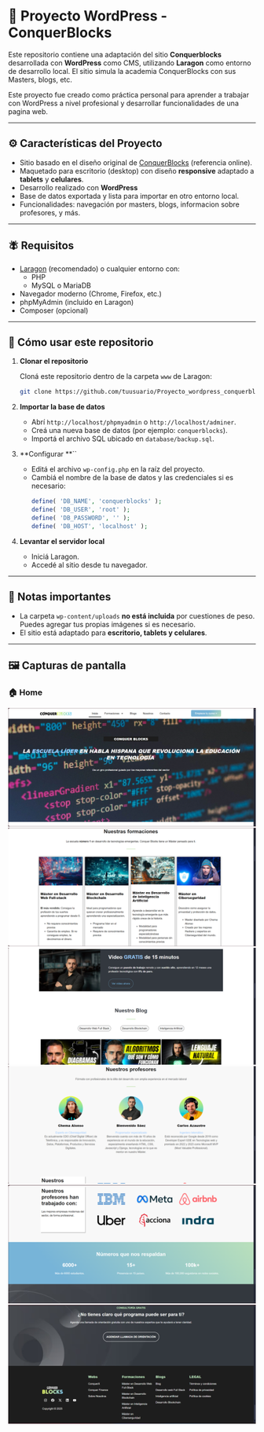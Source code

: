 # 🎷 Proyecto WordPress - ConquerBlocks

Este repositorio contiene una adaptación del sitio **Conquerblocks** desarrollada con **WordPress** como CMS, utilizando **Laragon** como entorno de desarrollo local. El sitio simula la academia ConquerBlocks con sus Masters, blogs, etc.

Este proyecto fue creado como práctica personal para aprender a trabajar con WordPress a nivel profesional y desarrollar funcionalidades de una pagina web.

---

## ⚙️ Características del Proyecto

- Sitio basado en el diseño original de [ConquerBlocks](https://www.conquerblocks.com) (referencia online).
- Maquetado para escritorio (desktop) con diseño **responsive** adaptado a **tablets** y **celulares**.
- Desarrollo realizado con **WordPress** 
- Base de datos exportada y lista para importar en otro entorno local.
- Funcionalidades: navegación por masters, blogs, informacion sobre profesores, y más.

---

## 🪰 Requisitos

- [Laragon](https://laragon.org/) (recomendado) o cualquier entorno con:
  - PHP
  - MySQL o MariaDB
- Navegador moderno (Chrome, Firefox, etc.)
- phpMyAdmin (incluido en Laragon)
- Composer (opcional)

---

## 🚀 Cómo usar este repositorio

1. **Clonar el repositorio**

   Cloná este repositorio dentro de la carpeta `www` de Laragon:

   ```bash
   git clone https://github.com/tuusuario/Proyecto_wordpress_conquerblocks.git
   ```

2. **Importar la base de datos**

   - Abrí `http://localhost/phpmyadmin` o `http://localhost/adminer`.
   - Creá una nueva base de datos (por ejemplo: `conquerblocks`).
   - Importá el archivo SQL ubicado en `database/backup.sql`.

3. **Configurar **``

   - Editá el archivo `wp-config.php` en la raíz del proyecto.
   - Cambiá el nombre de la base de datos y las credenciales si es necesario:
     ```php
     define( 'DB_NAME', 'conquerblocks' );
     define( 'DB_USER', 'root' );
     define( 'DB_PASSWORD', '' );
     define( 'DB_HOST', 'localhost' );
     ```

4. **Levantar el servidor local**

   - Iniciá Laragon.
   - Accedé al sitio desde tu navegador.

---

## 📝 Notas importantes

- La carpeta `wp-content/uploads` **no está incluida** por cuestiones de peso. Puedes agregar tus propias imágenes si es necesario.
- El sitio está adaptado para **escritorio, tablets y celulares**.

---

## 🖼️ Capturas de pantalla

### 🏠 Home
![Página de inicio](images/home1.png)
![Página de inicio](images/home2.png)
![Página de inicio](images/home3.png)
![Página de inicio](images/home4.png)
![Página de inicio](images/home5.png)
![Página de inicio](images/home6.png)


